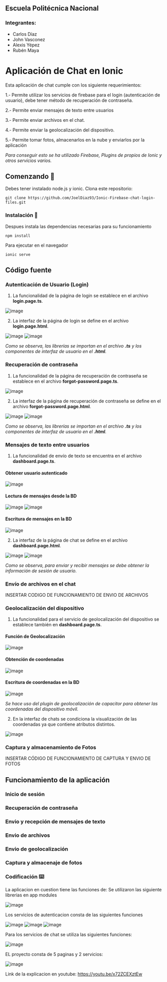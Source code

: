 ## Escuela Politécnica Nacional
### Integrantes:

* Carlos Díaz 
* John Vasconez
* Alexis Yépez
* Rubén Maya
# Aplicación de Chat en Ionic
Esta aplicación de chat cumple con los siguiente requerimientos:

1.- Permite utilizar los servicios de firebase para el login (autenticación de usuario), debe tener método de recuperación de contraseña.

2.- Permite enviar mensajes de texto entre usuarios

3.- Permite enviar archivos en el chat.

4.- Permite enviar la geolocalización del dispositivo.

5.- Permite tomar fotos, almacenarlos en la nube y enviarlos por la aplicación

*Para conseguir esto se ha utilizado Firebase, Plugins de propios de Ionic y otros servicios varios.*

## Comenzando 🚀
Debes tener instalado node.js y ionic.
Clona este repositorio:

``` 
git clone https://github.com/JoelDiaz93/Ionic-Firebase-chat-login-files.git
``` 

### Instalación 🔧
Despues instala las dependencias necesarias para su funcionamiento
```
npm install
``` 

Para ejecutar en el navegador
``` 
ionic serve
``` 
## Código fuente

### Autenticación de Usuario (Login)
1) La funcionalidad de la página de login se establece en el archivo **login.page.ts**.

![image](https://user-images.githubusercontent.com/58191417/148470870-24f31022-7ba7-4805-88c4-761cab2801f5.png)

2) La interfaz de la página de login se define en el archivo **login.page.html**.

![image](https://user-images.githubusercontent.com/58191417/148471039-e4648d13-f34c-482a-990f-266b6f2420b6.png)
![image](https://user-images.githubusercontent.com/58191417/148471077-7d0daecd-b76c-4d23-a4ba-21aed7d9687b.png)

*Como se observa, las librerías se importan en el archivo **.ts** y los componentes de interfaz de usuario en el **.html**.*

### Recuperación de contraseña

1) La funcionalidad de la página de recuperación de contraseña se establece en el archivo **forgot-password.page.ts**.

![image](https://user-images.githubusercontent.com/58191417/148471548-b0bb943a-3da7-40fc-bfa0-766b9e84a894.png)


2) La interfaz de la página de recuperación de contraseña se define en el archivo **forgot-password.page.html**.

![image](https://user-images.githubusercontent.com/58191417/148471601-e5070150-3574-438e-bab9-180906c16247.png)
![image](https://user-images.githubusercontent.com/58191417/148471658-e24bb6ca-9c25-4b88-a766-ee742231dc9e.png)


*Como se observa, las librerías se importan en el archivo **.ts** y los componentes de interfaz de usuario en el **.html**.*

### Mensajes de texto entre usuarios

1) La funcionalidad de envío de texto se encuentra en el archivo **dashboard.page.ts**.

#### Obtener usuario autenticado
![image](https://user-images.githubusercontent.com/58191417/148472260-07e1d9f9-9ff6-4b8e-b060-fe30da018547.png)

#### Lectura de mensajes desde la BD
![image](https://user-images.githubusercontent.com/58191417/148472393-c97a94aa-7c69-4839-804a-0c7a98252238.png)
![image](https://user-images.githubusercontent.com/58191417/148472505-bc73fab5-0993-4eef-a2b2-c4f92d1dda5a.png)

#### Escritura de mensajes en la BD
![image](https://user-images.githubusercontent.com/58191417/148472640-9d01c9a1-8d43-4eda-b03b-cf89c1e6d5a7.png)

2) La interfaz de la página de chat se define en el archivo **dashboard.page.html**.

![image](https://user-images.githubusercontent.com/58191417/148473035-22169102-8ff1-4488-a94d-be51479b3508.png)
![image](https://user-images.githubusercontent.com/58191417/148473161-e34824f4-1ec7-4d6d-bb82-c9f5e3ed183e.png)

*Como se observa, para enviar y recibir mensajes se debe obtener la información de sesión de usuario.*

### Envío de archivos en el chat

INSERTAR CODIGO DE FUNCIONAMIENTO DE ENVIO DE ARCHIVOS

### Geolocalización del dispositivo
1) La funcionalidad para el servicio de geolocalización del dispositivo se establece también en **dashboard.page.ts**.

#### Función de Geolocalización
![image](https://user-images.githubusercontent.com/58191417/148474434-ffd305ed-b35a-4ff3-aa39-b573f9d05562.png)

#### Obtención de coordenadas
![image](https://user-images.githubusercontent.com/58191417/148474552-04d609ea-f749-4905-8cad-efa8e52c78da.png)

#### Escritura de coordenadas en la BD
![image](https://user-images.githubusercontent.com/58191417/148474613-683e865f-85e2-4d0c-8c8c-27d6a05b825b.png)

*Se hace uso del plugin de geolocalización de capacitor para obtener las coordenadas del dispositivo móvil.*

2) En la interfaz de chats se condiciona la visualización de las coordenadas ya que contiene atributos distintos.

![image](https://user-images.githubusercontent.com/58191417/148475007-e51d25a2-a240-4007-b190-365bf1b13165.png)

### Captura y almacenamiento de Fotos
INSERTAR CÓDIGO DE FUNCIONAMIENTO DE CAPTURA Y ENVIO DE FOTOS

## Funcionamiento de la aplicación

### Inicio de sesión
### Recuperación de contraseña
### Envio y recepción de mensajes de texto
### Envio de archivos
### Envio de geolocalización
### Captura y almacenaje de fotos

### Codificación ⌨️
La aplicacion en cuestion tiene las funciones de:
Se utilizaron las siguiente librerias en app modules

![image](https://user-images.githubusercontent.com/58042087/145653948-d237cbdd-d102-46aa-92ce-2c0c2623e93e.png)

Los servicios de autenticacion consta de las siguientes funciones

![image](https://user-images.githubusercontent.com/58042087/145654020-f3e69b9a-9f7a-4afc-b888-edb54a70dc4e.png)
![image](https://user-images.githubusercontent.com/58042087/145654034-6ec8c6d1-d225-45ba-8469-e0296f732569.png)
![image](https://user-images.githubusercontent.com/58042087/145654048-569d378f-fea7-4d55-b120-194bf14fd8bc.png)

Para los servicios de chat se utiliza las siguientes funciones:

![image](https://user-images.githubusercontent.com/58042087/145654095-19878be8-e3a3-4edb-baf1-2fc64be05897.png)

EL proyecto consta de 5 paginas y 2 servicios:

![image](https://user-images.githubusercontent.com/58042087/145654145-f9606dcb-1cac-491d-8fd6-d34917bb4b9b.png)

Link de la explicacion en youtube: https://youtu.be/x72ZCEXztEw ` `
